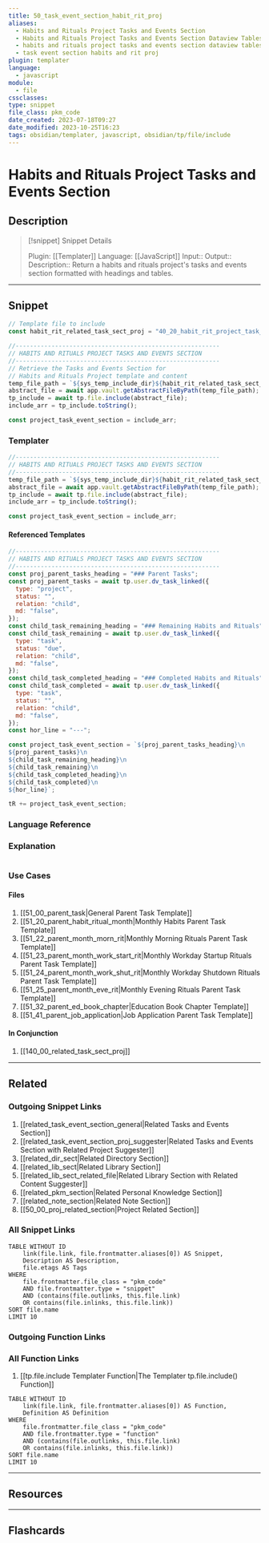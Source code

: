 ```yaml
---
title: 50_task_event_section_habit_rit_proj
aliases:
  - Habits and Rituals Project Tasks and Events Section
  - Habits and Rituals Project Tasks and Events Section Dataview Tables
  - habits and rituals project tasks and events section dataview tables
  - task event section habits and rit proj
plugin: templater
language:
  - javascript
module:
  - file
cssclasses:
type: snippet
file_class: pkm_code
date_created: 2023-07-18T09:27
date_modified: 2023-10-25T16:23
tags: obsidian/templater, javascript, obsidian/tp/file/include
---
```

# Habits and Rituals Project Tasks and Events Section

## Description

> [!snippet] Snippet Details
>
> Plugin: [[Templater]]
> Language: [[JavaScript]]
> Input::
> Output::
> Description:: Return a habits and rituals project's tasks and events section formatted with headings and tables.

---

## Snippet

<!-- Add the full code including explanatory comments  -->

```javascript
// Template file to include
const habit_rit_related_task_sect_proj = "40_20_habit_rit_project_task_event_section";

//---------------------------------------------------------
// HABITS AND RITUALS PROJECT TASKS AND EVENTS SECTION
//---------------------------------------------------------
// Retrieve the Tasks and Events Section for
// Habits and Rituals Project template and content
temp_file_path = `${sys_temp_include_dir}${habit_rit_related_task_sect_proj}.md`;
abstract_file = await app.vault.getAbstractFileByPath(temp_file_path);
tp_include = await tp.file.include(abstract_file);
include_arr = tp_include.toString();

const project_task_event_section = include_arr;

```

### Templater

<!-- Add the full code as it appears in the template  -->
<!-- Exclude explanatory comments  -->

```javascript
//---------------------------------------------------------
// HABITS AND RITUALS PROJECT TASKS AND EVENTS SECTION
//---------------------------------------------------------
temp_file_path = `${sys_temp_include_dir}${habit_rit_related_task_sect_proj}.md`;
abstract_file = await app.vault.getAbstractFileByPath(temp_file_path);
tp_include = await tp.file.include(abstract_file);
include_arr = tp_include.toString();

const project_task_event_section = include_arr;
```

#### Referenced Templates

<!-- If applicable, add the referenced template  -->

```javascript
//---------------------------------------------------------
// HABITS AND RITUALS PROJECT TASKS AND EVENTS SECTION
//---------------------------------------------------------
const proj_parent_tasks_heading = "### Parent Tasks";
const proj_parent_tasks = await tp.user.dv_task_linked({
  type: "project",
  status: "",
  relation: "child",
  md: "false",
});
const child_task_remaining_heading = "### Remaining Habits and Rituals";
const child_task_remaining = await tp.user.dv_task_linked({
  type: "task",
  status: "due",
  relation: "child",
  md: "false",
});
const child_task_completed_heading = "### Completed Habits and Rituals";
const child_task_completed = await tp.user.dv_task_linked({
  type: "task",
  status: "",
  relation: "child",
  md: "false",
});
const hor_line = "---";

const project_task_event_section = `${proj_parent_tasks_heading}\n
${proj_parent_tasks}\n
${child_task_remaining_heading}\n
${child_task_remaining}\n
${child_task_completed_heading}\n
${child_task_completed}\n
${hor_line}`;

tR += project_task_event_section;
```

### Language Reference

<!-- Recreate the code with links to files  -->

### Explanation

```javascript

```

### Use Cases

#### Files

<!-- Files containing the snippet  -->

1. [[51_00_parent_task|General Parent Task Template]]
2. [[51_20_parent_habit_ritual_month|Monthly Habits Parent Task Template]]
3. [[51_22_parent_month_morn_rit|Monthly Morning Rituals Parent Task Template]]
4. [[51_23_parent_month_work_start_rit|Monthly Workday Startup Rituals Parent Task Template]]
5. [[51_24_parent_month_work_shut_rit|Monthly Workday Shutdown Rituals Parent Task Template]]
6. [[51_25_parent_month_eve_rit|Monthly Evening Rituals Parent Task Template]]
7. [[51_32_parent_ed_book_chapter|Education Book Chapter Template]]
8. [[51_41_parent_job_application|Job Application Parent Task Template]]

#### In Conjunction

<!-- Snippets used together with this snippet  -->

1. [[140_00_related_task_sect_proj]]

---

## Related

### Outgoing Snippet Links

<!-- Link related snippet here -->

1. [[related_task_event_section_general|Related Tasks and Events Section]]
2. [[related_task_event_section_proj_suggester|Related Tasks and Events Section with Related Project Suggester]]
3. [[related_dir_sect|Related Directory Section]]
4. [[related_lib_sect|Related Library Section]]
5. [[related_lib_sect_related_file|Related Library Section with Related Content Suggester]]
6. [[related_pkm_section|Related Personal Knowledge Section]]
7. [[related_note_section|Related Note Section]]
8. [[50_00_proj_related_section|Project Related Section]]

### All Snippet Links

<!-- Query limit 10  -->

```dataview
TABLE WITHOUT ID
	link(file.link, file.frontmatter.aliases[0]) AS Snippet,
	Description AS Description,
	file.etags AS Tags
WHERE
	file.frontmatter.file_class = "pkm_code"
	AND file.frontmatter.type = "snippet"
	AND (contains(file.outlinks, this.file.link)
	OR contains(file.inlinks, this.file.link))
SORT file.name
LIMIT 10
```

### Outgoing Function Links

<!-- Link related functions here -->

### All Function Links

<!-- Query limit 10  -->

1. [[tp.file.include Templater Function|The Templater tp.file.include() Function]]

```dataview
TABLE WITHOUT ID
	link(file.link, file.frontmatter.aliases[0]) AS Function,
	Definition AS Definition
WHERE
	file.frontmatter.file_class = "pkm_code"
	AND file.frontmatter.type = "function"
	AND (contains(file.outlinks, this.file.link)
	OR contains(file.inlinks, this.file.link))
SORT file.name
LIMIT 10
```

---

## Resources

---

## Flashcards
